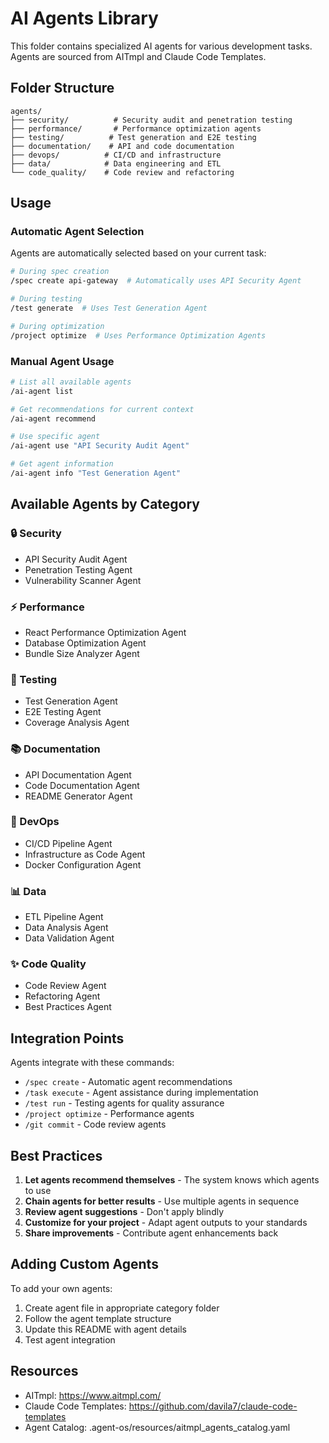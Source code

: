 # AI Agents Library

This folder contains specialized AI agents for various development tasks.
Agents are sourced from AITmpl and Claude Code Templates.

## Folder Structure

```
agents/
├── security/          # Security audit and penetration testing
├── performance/       # Performance optimization agents
├── testing/          # Test generation and E2E testing
├── documentation/    # API and code documentation
├── devops/          # CI/CD and infrastructure
├── data/            # Data engineering and ETL
└── code_quality/    # Code review and refactoring
```

## Usage

### Automatic Agent Selection

Agents are automatically selected based on your current task:

```bash
# During spec creation
/spec create api-gateway  # Automatically uses API Security Agent

# During testing
/test generate  # Uses Test Generation Agent

# During optimization
/project optimize  # Uses Performance Optimization Agents
```

### Manual Agent Usage

```bash
# List all available agents
/ai-agent list

# Get recommendations for current context
/ai-agent recommend

# Use specific agent
/ai-agent use "API Security Audit Agent"

# Get agent information
/ai-agent info "Test Generation Agent"
```

## Available Agents by Category

### 🔒 Security
- API Security Audit Agent
- Penetration Testing Agent
- Vulnerability Scanner Agent

### ⚡ Performance
- React Performance Optimization Agent
- Database Optimization Agent
- Bundle Size Analyzer Agent

### 🧪 Testing
- Test Generation Agent
- E2E Testing Agent
- Coverage Analysis Agent

### 📚 Documentation
- API Documentation Agent
- Code Documentation Agent
- README Generator Agent

### 🔧 DevOps
- CI/CD Pipeline Agent
- Infrastructure as Code Agent
- Docker Configuration Agent

### 📊 Data
- ETL Pipeline Agent
- Data Analysis Agent
- Data Validation Agent

### ✨ Code Quality
- Code Review Agent
- Refactoring Agent
- Best Practices Agent

## Integration Points

Agents integrate with these commands:
- `/spec create` - Automatic agent recommendations
- `/task execute` - Agent assistance during implementation
- `/test run` - Testing agents for quality assurance
- `/project optimize` - Performance agents
- `/git commit` - Code review agents

## Best Practices

1. **Let agents recommend themselves** - The system knows which agents to use
2. **Chain agents for better results** - Use multiple agents in sequence
3. **Review agent suggestions** - Don't apply blindly
4. **Customize for your project** - Adapt agent outputs to your standards
5. **Share improvements** - Contribute agent enhancements back

## Adding Custom Agents

To add your own agents:

1. Create agent file in appropriate category folder
2. Follow the agent template structure
3. Update this README with agent details
4. Test agent integration

## Resources

- AITmpl: https://www.aitmpl.com/
- Claude Code Templates: https://github.com/davila7/claude-code-templates
- Agent Catalog: .agent-os/resources/aitmpl_agents_catalog.yaml
